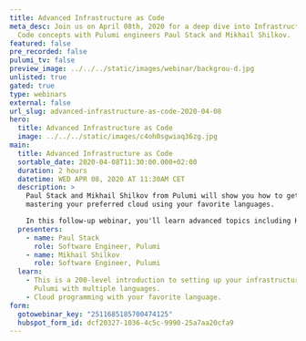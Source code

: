 ```yaml
---
title: Advanced Infrastructure as Code
meta_desc: Join us on April 08th, 2020 for a deep dive into Infrastructure as
  Code concepts with Pulumi engineers Paul Stack and Mikhail Shilkov.
featured: false
pre_recorded: false
pulumi_tv: false
preview_image: ../../../static/images/webinar/backgrou-d.jpg
unlisted: true
gated: true
type: webinars
external: false
url_slug: advanced-infrastructure-as-code-2020-04-08
hero:
  title: Advanced Infrastructure as Code
  image: ../../../static/images/c4oh0sgwiaq36zg.jpg
main:
  title: Advanced Infrastructure as Code
  sortable_date: 2020-04-08T11:30:00.000+02:00
  duration: 2 hours
  datetime: WED APR 08, 2020 AT 11:30AM CET
  description: >
    Paul Stack and Mikhail Shilkov from Pulumi will show you how to get started
    mastering your preferred cloud using your favorite languages.

    In this follow-up webinar, you'll learn advanced topics including Kubernetes, infrastructure testing, dynamic providers and component resources.
  presenters:
    - name: Paul Stack
      role: Software Engineer, Pulumi
    - name: Mikhail Shilkov
      role: Software Engineer, Pulumi
  learn:
    - This is a 200-level introduction to setting up your infrastructure using
      Pulumi with multiple languages.
    - Cloud programming with your favorite language.
form:
  gotowebinar_key: "2511685185700474125"
  hubspot_form_id: dcf20327-1036-4c5c-9990-25a7aa20cfa9
---
```

